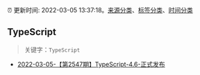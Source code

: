 :alarm_clock: 更新时间: 2022-03-05 13:37:18。[来源分类](../README.md)、[标签分类](../TAGS.md)、[时间分类](../TIMELINE.md)

## TypeScript


> 关键字：`TypeScript`



- [2022-03-05-【第2547期】TypeScript-4.6-正式发布](https://toutiao.io/k/vrjc1l3) 